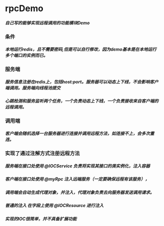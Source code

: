 #                                                          rpcDemo
##### 自己写的能够实现远程调用的功能模块Demo
### 条件
#####   本地运行redis，且不需要密码,但是可以自行修改，因为demo基本是在本地运行多个端口的实例而已。
### 服务端
#####   服务信息注册在redis上，包括host:port。服务器可以动态上下线，不会影响客户端调用。服务端向线程池提交
##### 心跳检测和服务监听两个任务，一个负责动态上下线，一个负责接收来自客户端的远程调用。
### 调用端
##### 客户端会随机选择一台服务器进行连接并调用远程方法，如连接不上，会多次重连。
###   实现了通过注解方式注册远程方法
##### 服务端在接口处使用 @IOCService 负责将实现其接口的类实例化，注入容器
##### 客户端在接口处使用 @myRpc 注入远端服务（一定要确保远程有该服务），
##### 调用端会自动生成代理对象，并注入，代理对象负责去向服务器发送调用请求。
##### 普通的注入 在字段上使用 @IOCResource 进行注入
##### 实现的IOC很简单，并不具备扩展功能


